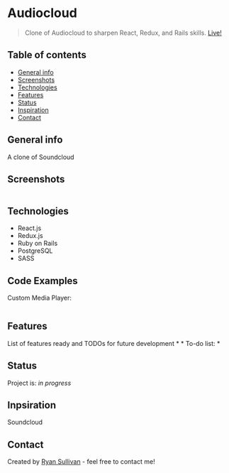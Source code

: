 # Audiocloud
> Clone of Audiocloud to sharpen React, Redux, and Rails skills. [Live!](https://ryan-audiocloud.herokuapp.com/#/)

## Table of contents
* [General info](#general-info)
* [Screenshots](#screenshots)
* [Technologies](#technologies)
* [Features](#features)
* [Status](#status)
* [Inspiration](#inspiration)
* [Contact](#contact)

## General info
A clone of Soundcloud

## Screenshots
![]()

## Technologies
* React.js
* Redux.js
* Ruby on Rails
* PostgreSQL
* SASS

## Code Examples
Custom Media Player:
```

```

## Features
List of features ready and TODOs for future development
* 
* 
To-do list:
* 

## Status
Project is: _in progress_ 

## Inpsiration
Soundcloud

## Contact
Created by [Ryan Sullivan](https://www.linkedin.com/in/ryan-sullivan-32080223/) - feel free to contact me!
